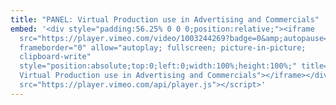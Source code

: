 ```yaml
---
title: "PANEL: Virtual Production use in Advertising and Commercials"
embed: '<div style="padding:56.25% 0 0 0;position:relative;"><iframe
  src="https://player.vimeo.com/video/1003244269?badge=0&amp;autopause=0&amp;player_id=0&amp;app_id=58479"
  frameborder="0" allow="autoplay; fullscreen; picture-in-picture;
  clipboard-write"
  style="position:absolute;top:0;left:0;width:100%;height:100%;" title="PANEL:
  Virtual Production use in Advertising and Commercials"></iframe></div><script
  src="https://player.vimeo.com/api/player.js"></script>'
---
```

